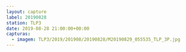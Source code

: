 ```yaml
---
layout: capture
label: 20190828
station: TLP3
date: 2019-08-28 21:00:00+00:00
capturas:
  - imagem: TLP3/2019/201908/20190828/M20190829_055535_TLP_3P.jpg
---
```

